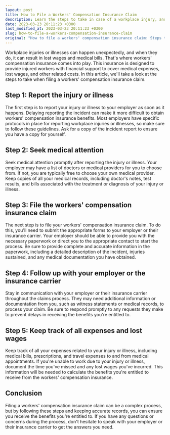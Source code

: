 ```yaml
---
layout: post
title: How to File a Workers' Compensation Insurance Claim
description: Learn the steps to take in case of a workplace injury, and how to file and document your workers' compensation insurance claim.
date: 2023-03-23 20:11:23 +0300
last_modified_at: 2023-03-23 20:11:23 +0300
slug: how-to-file-a-workers-compensation-insurance-claim
original: "How to file a workers' compensation insurance claim: Steps to take in the event of a workplace injury or illness and how to document claims."
---
```

Workplace injuries or illnesses can happen unexpectedly, and when they do, it can result in lost wages and medical bills. That's where workers' compensation insurance comes into play. This insurance is designed to provide injured workers with financial support to cover medical expenses, lost wages, and other related costs. In this article, we'll take a look at the steps to take when filing a workers' compensation insurance claim.

## Step 1: Report the injury or illness

The first step is to report your injury or illness to your employer as soon as it happens. Delaying reporting the incident can make it more difficult to obtain workers' compensation insurance benefits. Most employers have specific protocols in place for reporting workplace injuries or illnesses, so make sure to follow these guidelines. Ask for a copy of the incident report to ensure you have a copy for yourself.

## Step 2: Seek medical attention

Seek medical attention promptly after reporting the injury or illness. Your employer may have a list of doctors or medical providers for you to choose from. If not, you are typically free to choose your own medical provider. Keep copies of all your medical records, including doctor's notes, test results, and bills associated with the treatment or diagnosis of your injury or illness.

## Step 3: File the workers' compensation insurance claim

The next step is to file your workers' compensation insurance claim. To do this, you'll need to submit the appropriate forms to your employer or their insurance carrier. Your employer should be able to provide you with the necessary paperwork or direct you to the appropriate contact to start the process. Be sure to provide complete and accurate information in the paperwork, including a detailed description of the incident, injuries sustained, and any medical documentation you have obtained.

## Step 4: Follow up with your employer or the insurance carrier

Stay in communication with your employer or their insurance carrier throughout the claims process. They may need additional information or documentation from you, such as witness statements or medical records, to process your claim. Be sure to respond promptly to any requests they make to prevent delays in receiving the benefits you're entitled to.

## Step 5: Keep track of all expenses and lost wages

Keep track of all your expenses related to your injury or illness, including medical bills, prescriptions, and travel expenses to and from medical appointments. If you're unable to work due to your injury or illness, document the time you've missed and any lost wages you've incurred. This information will be needed to calculate the benefits you're entitled to receive from the workers' compensation insurance.

## Conclusion

Filing a workers' compensation insurance claim can be a complex process, but by following these steps and keeping accurate records, you can ensure you receive the benefits you're entitled to. If you have any questions or concerns during the process, don't hesitate to speak with your employer or their insurance carrier to get the answers you need.